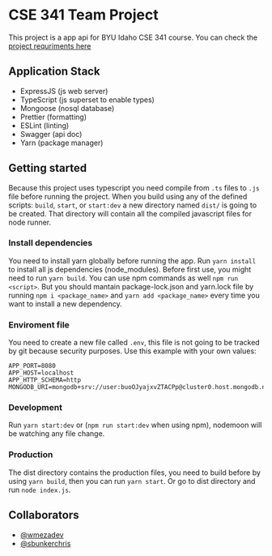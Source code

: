# CSE 341 Team Project

This project is a app api for BYU Idaho CSE 341 course. You can check the [project requriments here](./docs/PROJECTREQ.md)

## Application Stack

- ExpressJS (js web server)
- TypeScript (js superset to enable types)
- Mongoose (nosql database)
- Prettier (formatting)
- ESLint (linting)
- Swagger (api doc)
- Yarn (package manager)

## Getting started

Because this project uses typescript you need compile from `.ts` files to `.js` file before running the project. When you build using any of the defined scripts: `build`, `start`, or `start:dev` a new directory named `dist/` is going to be created. That directory will contain all the compiled javascript files for node runner.

### Install dependencies

You need to install yarn globally before running the app. Run `yarn install` to install all js dependencies (node_modules). Before first use, you might need to run `yarn build`. You can use npm commands as well `npm run <script>`. But you should mantain package-lock.json and yarn.lock file by running `npm i <package_name>` and `yarn add <package_name>` every time you want to install a new dependency.

### Enviroment file

You need to create a new file called `.env`, this file is not going to be tracked by git because security purposes. Use this example with your own values:

```
APP_PORT=8080
APP_HOST=localhost
APP_HTTP_SCHEMA=http
MONGODB_URI=mongodb+srv://user:buoOJyajxvZTACPp@cluster0.host.mongodb.net
```

### Development

Run `yarn start:dev` or (`npm run start:dev` when using npm), nodemoon will be watching any file change.

### Production

The dist directory contains the production files, you need to build before by using `yarn build`, then you can run `yarn start`. Or go to dist directory and run `node index.js`.

## Collaborators

- [@wmezadev](https://github.com/wmezadev/)
- [@sbunkerchris](https://github.com/sbunkerchris)
